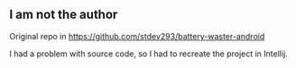 ## I am not the author

Original repo in
https://github.com/stdev293/battery-waster-android

I had a problem with source code, so I had to recreate the project in Intellij.
